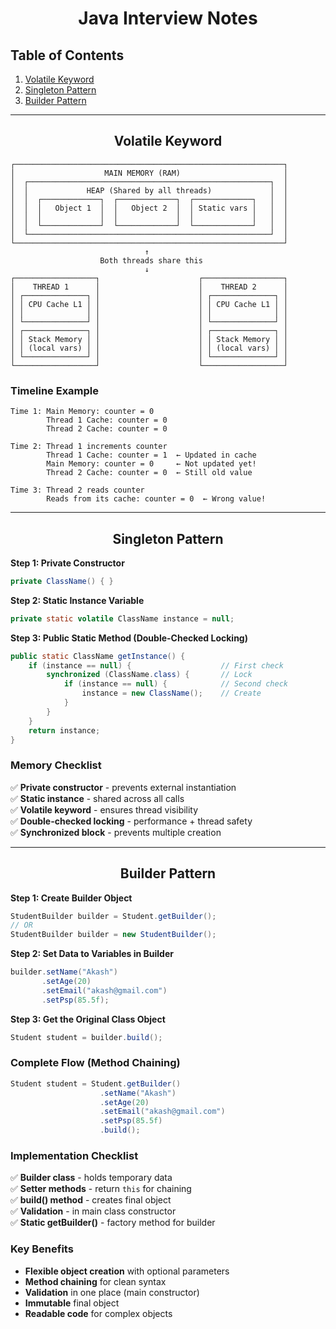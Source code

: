 <div align="center">

# Java Interview Notes

</div>

## Table of Contents
1. [Volatile Keyword](#volatile-keyword)
2. [Singleton Pattern](#singleton-pattern)
3. [Builder Pattern](#builder-pattern)

---

<div align="center">

## Volatile Keyword

</div>

```
┌────────────────────────────────────────────────────────────┐
│                    MAIN MEMORY (RAM)                       │
│  ┌──────────────────────────────────────────────────────┐  │
│  │             HEAP (Shared by all threads)             │  │
│  │  ┌─────────────┐  ┌─────────────┐  ┌─────────────┐   │  │
│  │  │   Object 1  │  │   Object 2  │  │ Static vars │   │  │
│  │  │             │  │             │  │             │   │  │
│  │  └─────────────┘  └─────────────┘  └─────────────┘   │  │
│  └──────────────────────────────────────────────────────┘  │
└────────────────────────────────────────────────────────────┘
                              ↑
                    Both threads share this
                              ↓
┌──────────────────┐                      ┌──────────────────┐
│    THREAD 1      │                      │    THREAD 2      │
│ ┌──────────────┐ │                      │ ┌──────────────┐ │
│ │ CPU Cache L1 │ │                      │ │ CPU Cache L1 │ │
│ │              │ │                      │ │              │ │
│ └──────────────┘ │                      │ └──────────────┘ │
│ ┌──────────────┐ │                      │ ┌──────────────┐ │
│ │ Stack Memory │ │                      │ │ Stack Memory │ │
│ │ (local vars) │ │                      │ │ (local vars) │ │
│ └──────────────┘ │                      │ └──────────────┘ │
└──────────────────┘                      └──────────────────┘
```

### Timeline Example

```
Time 1: Main Memory: counter = 0
        Thread 1 Cache: counter = 0
        Thread 2 Cache: counter = 0

Time 2: Thread 1 increments counter
        Thread 1 Cache: counter = 1  ← Updated in cache
        Main Memory: counter = 0     ← Not updated yet!
        Thread 2 Cache: counter = 0  ← Still old value

Time 3: Thread 2 reads counter
        Reads from its cache: counter = 0  ← Wrong value!
```

---

<div align="center">

## Singleton Pattern

</div>

**Step 1: Private Constructor**
```java
private ClassName() { }
```

**Step 2: Static Instance Variable**
```java
private static volatile ClassName instance = null;
```

**Step 3: Public Static Method (Double-Checked Locking)**
```java
public static ClassName getInstance() {
    if (instance == null) {                    // First check
        synchronized (ClassName.class) {       // Lock
            if (instance == null) {            // Second check
                instance = new ClassName();    // Create
            }
        }
    }
    return instance;
}
```

### Memory Checklist

✅ **Private constructor** - prevents external instantiation  
✅ **Static instance** - shared across all calls  
✅ **Volatile keyword** - ensures thread visibility  
✅ **Double-checked locking** - performance + thread safety  
✅ **Synchronized block** - prevents multiple creation

---

<div align="center">

## Builder Pattern

</div>

**Step 1: Create Builder Object**
```java
StudentBuilder builder = Student.getBuilder();
// OR
StudentBuilder builder = new StudentBuilder();
```

**Step 2: Set Data to Variables in Builder**
```java
builder.setName("Akash")
       .setAge(20)
       .setEmail("akash@gmail.com")
       .setPsp(85.5f);
```

**Step 3: Get the Original Class Object**
```java
Student student = builder.build();
```

### Complete Flow (Method Chaining)
```java
Student student = Student.getBuilder()
                    .setName("Akash")
                    .setAge(20)
                    .setEmail("akash@gmail.com")
                    .setPsp(85.5f)
                    .build();
```

### Implementation Checklist

✅ **Builder class** - holds temporary data  
✅ **Setter methods** - return `this` for chaining  
✅ **build() method** - creates final object  
✅ **Validation** - in main class constructor  
✅ **Static getBuilder()** - factory method for builder

### Key Benefits

- **Flexible object creation** with optional parameters
- **Method chaining** for clean syntax
- **Validation** in one place (main constructor)
- **Immutable** final object
- **Readable code** for complex objects